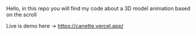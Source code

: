 Hello, in this repo you will find my code about a 3D model animation based on the scroll 

Live is demo here -> https://canette.vercel.app/
